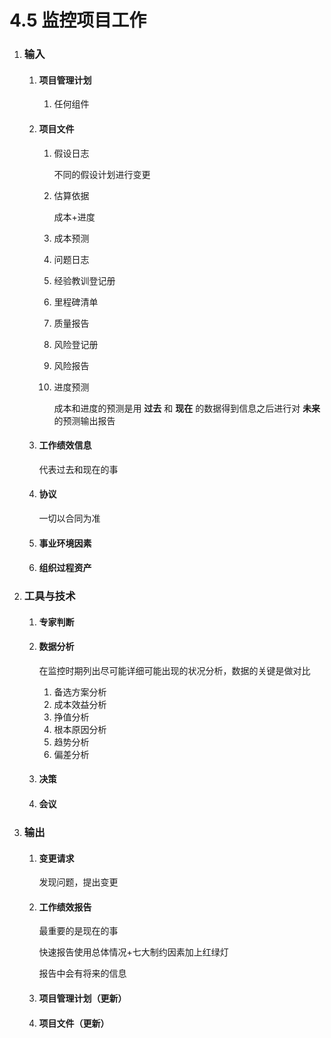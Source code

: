 # 4.5 监控项目工作

1. ### 输入

   1. #### 项目管理计划

      1. 任何组件

   2. #### 项目文件

      1. 假设日志

         不同的假设计划进行变更

      2. 估算依据

         成本+进度

      3. 成本预测

      4. 问题日志

      5. 经验教训登记册

      6. 里程碑清单

      7. 质量报告

      8. 风险登记册

      9. 风险报告

      10. 进度预测

          成本和进度的预测是用 **过去** 和 **现在** 的数据得到信息之后进行对 **未来** 的预测输出报告

   3. #### 工作绩效信息

      代表过去和现在的事

   4. #### 协议

      一切以合同为准

   5. #### 事业环境因素

   6. #### 组织过程资产

2. ### 工具与技术

   1. #### 专家判断

   2. #### 数据分析

      在监控时期列出尽可能详细可能出现的状况分析，数据的关键是做对比

      1. 备选方案分析
      2. 成本效益分析
      3. 挣值分析
      4. 根本原因分析
      5. 趋势分析
      6. 偏差分析

   3. #### 决策

   4. #### 会议

3. ### 输出

   1. #### 变更请求

      发现问题，提出变更

   2. #### 工作绩效报告

      最重要的是现在的事

      快速报告使用总体情况+七大制约因素加上红绿灯

      报告中会有将来的信息

   3. #### 项目管理计划（更新）

   4. #### 项目文件（更新）